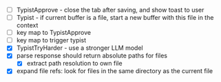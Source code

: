 - [ ] TypistApprove - close the tab after saving, and show toast to user
- [ ] Typist - if current buffer is a file, start a new buffer with this file in the context
- [ ] key map to TypistApprove
- [ ] key map to trigger typist
- [x] TypistTryHarder - use a stronger LLM model
- [x] parse response should return absolute paths for files
  - [x] extract path resolution to own file
- [x] expand file refs: look for files in the same directory as the current file
